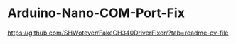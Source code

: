 # Arduino-Nano-COM-Port-Fix


https://github.com/SHWotever/FakeCH340DriverFixer/?tab=readme-ov-file

